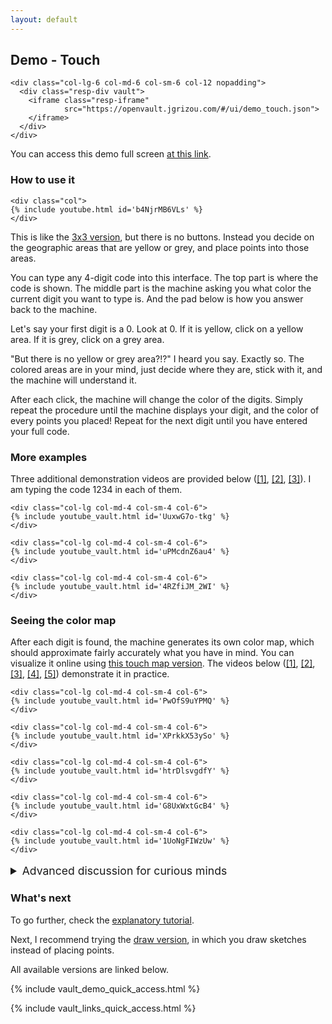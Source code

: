 ```yaml
---
layout: default
---
```


## Demo - Touch

<div class="container">
  <div class="row align-items-center justify-content-center">

    <div class="col-lg-6 col-md-6 col-sm-6 col-12 nopadding">
      <div class="resp-div vault">
        <iframe class="resp-iframe"
                src="https://openvault.jgrizou.com/#/ui/demo_touch.json">
        </iframe>
      </div>
    </div>

  </div>
</div>

You can access this demo full screen [at this link](https://openvault.jgrizou.com/#/ui/demo_touch.json).

### How to use it

<div class="container">
  <div class="row align-items-center justify-content-center">

    <div class="col">
    {% include youtube.html id='b4NjrMB6VLs' %}
    </div>

  </div>
</div>

This is like the [3x3 version](../3x3/), but there is no buttons. Instead you decide on the geographic areas that are yellow or grey, and place points into those areas.

You can type any 4-digit code into this interface. The top part is where the code is shown. The middle part is the machine asking you what color the current digit you want to type is. And the pad below is how you answer back to the machine.

Let's say your first digit is a 0. Look at 0. If it is yellow, click on a yellow area. If it is grey, click on a grey area.

"But there is no yellow or grey area?!?" I heard you say. Exactly so. The colored areas are in your mind, just decide where they are, stick with it, and the machine will understand it.

After each click, the machine will change the color of the digits. Simply repeat the procedure until the machine displays your digit, and the color of every points you placed! Repeat for the next digit until you have entered your full code.

### More examples

Three additional demonstration videos are provided below ([[1]](https://www.youtube.com/embed/UuxwG7o-tkg), [[2]](https://www.youtube.com/embed/uPMcdnZ6au4), [[3]](https://www.youtube.com/embed/4RZfiJM_2WI)). I am typing the code 1234 in each of them.


<div class="container">
  <div class="row align-items-center justify-content-center">

    <div class="col-lg col-md-4 col-sm-4 col-6">
    {% include youtube_vault.html id='UuxwG7o-tkg' %}
    </div>

    <div class="col-lg col-md-4 col-sm-4 col-6">
    {% include youtube_vault.html id='uPMcdnZ6au4' %}
    </div>

    <div class="col-lg col-md-4 col-sm-4 col-6">
    {% include youtube_vault.html id='4RZfiJM_2WI' %}
    </div>

  </div>
</div>

### Seeing the color map

After each digit is found, the machine generates its own color map, which should approximate fairly accurately what you have in mind. You can visualize it online using [this touch map version](https://openvault.jgrizou.com/#/ui/demo_touch_map.json). The videos below ([[1]](https://www.youtube.com/embed/PwOfS9uYPMQ), [[2]](https://www.youtube.com/embed/XPrkkX53ySo), [[3]](https://www.youtube.com/embed/htrDlsvgdfY), [[4]](https://www.youtube.com/embed/G8UxWxtGcB4), [[5]](https://www.youtube.com/embed/1UoNgFIWzUw)) demonstrate it in practice.

<div class="container">
  <div class="row align-items-center justify-content-center">

    <div class="col-lg col-md-4 col-sm-4 col-6">
    {% include youtube_vault.html id='PwOfS9uYPMQ' %}
    </div>

    <div class="col-lg col-md-4 col-sm-4 col-6">
    {% include youtube_vault.html id='XPrkkX53ySo' %}
    </div>

    <div class="col-lg col-md-4 col-sm-4 col-6">
    {% include youtube_vault.html id='htrDlsvgdfY' %}
    </div>

    <div class="col-lg col-md-4 col-sm-4 col-6">
    {% include youtube_vault.html id='G8UxWxtGcB4' %}
    </div>

    <div class="col-lg col-md-4 col-sm-4 col-6">
    {% include youtube_vault.html id='1UoNgFIWzUw' %}
    </div>

  </div>
</div>

<details>
  <summary style="margin-top: 1rem; font-size: 1.10rem;">Advanced discussion for curious minds</summary>

  <br>

  <p>For readers accustomed to machine learning, the map is generated using a support vector classifier with a rbf kernel. But what is most interesting is that the first trained classifier can be refined as more digits are entered. In other words, we do not use the classifier to predict the color of the following points.</p>

  <p>This is hard to explain concisely here, but you can see it on <a href="https://www.youtube.com/embed/XPrkkX53ySo">video 2 above</a>. At 30s, a first map is shown, grey on the left, yellow on the right. Subsequent clicks are all in the yellow area. Nonetheless, when at 48s the map is recomputed, the top right part turns out to be grey. Which is indeed what I had in mind.</p>

  <p>This is in sharp opposition with how user interfaces usually work. A classifier is trained first on labelled data, it is then frozen and trusted to infer user intent. In this work it is not the case, we remain flexible to changes, which makes our interface more robust to user preferences. More details on how this work in the <a href="../../tuto/touch/">explanatory tutorial</a>.</p>

</details>


### What's next

To go further, check the [explanatory tutorial](../../tuto/touch/).

Next, I recommend trying the [draw version](../draw/), in which you draw sketches instead of placing points.

All available versions are linked below.

{% include vault_demo_quick_access.html %}

{% include vault_links_quick_access.html %}
